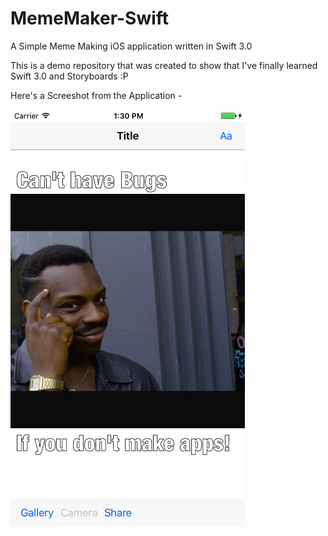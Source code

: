 # MemeMaker-Swift
A Simple Meme Making iOS application written in Swift 3.0

This is a demo repository that was created to show that I've finally learned Swift 3.0 and Storyboards  :P 

Here's a Screeshot from the Application - 

[![solarized dualmode](https://github.com/BasanthVerma/MemeMaker-Swift/blob/master/Screenshot.png)](#features)
